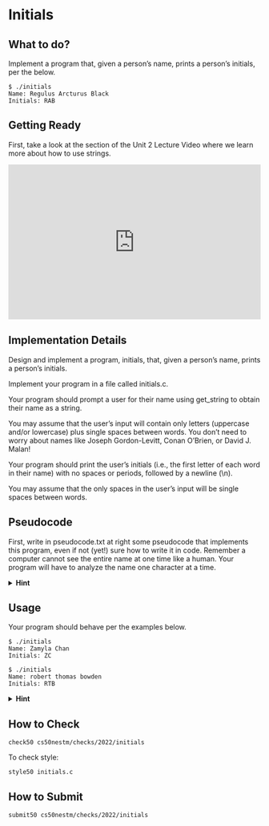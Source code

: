 # Initials

<style type="text/css">
.iframe_container {
	position: relative;
	padding-bottom: 56.25%; 
	padding-top: 25px;
	height: 0;
	margin-bottom: 30px;
}

.iframe_container iframe {
	position: absolute;
	top: 0;
	left: 0;
	width: 100%;
	height: 100%;
}
</style>

<!--<div class="iframe_container">
  <iframe src="https://www.youtube.com/watch?v=UItYCp0Ivqg" frameborder="0" allow="accelerometer; autoplay; encrypted-media; gyroscope; picture-in-picture" allowfullscreen></iframe>
</div>
-->


## What to do?

Implement a program that, given a person’s name, prints a person’s initials, per the below.

```
$ ./initials
Name: Regulus Arcturus Black
Initials: RAB
```

## Getting Ready

First, take a look at the section of the Unit 2 Lecture Video where we learn more about how to use strings.

<div class="iframe_container">
  <iframe src="https://video.cs50.io/XmYnsO7iSI8?screen=5YGV1hcM_MY&start=5618" frameborder="0" allow="accelerometer; autoplay; encrypted-media; gyroscope; picture-in-picture" allowfullscreen></iframe>
</div>


## Implementation Details

Design and implement a program, initials, that, given a person’s name, prints a person’s initials.

Implement your program in a file called initials.c.

Your program should prompt a user for their name using get_string to obtain their name as a string.

You may assume that the user’s input will contain only letters (uppercase and/or lowercase) plus single spaces between words. You don’t need to worry about names like Joseph Gordon-Levitt, Conan O’Brien, or David J. Malan!

Your program should print the user’s initials (i.e., the first letter of each word in their name) with no spaces or periods, followed by a newline (\n).

You may assume that the only spaces in the user’s input will be single spaces between words.

## Pseudocode

First, write in pseudocode.txt at right some pseudocode that implements this program, even if not (yet!) sure how to write it in code. Remember a computer cannot see the entire name at one time like a human. Your program will have to analyze the name one character at a time.

<details>
  <summary>
    <span style="font-weight: bold;">
    Hint
    </span>
  </summary>
<br>

1. Start out by using <code>get_string("Name: ")</code> to promts a user for a name.
1. Using printf, print out "Initials: ". 
1. Print out the first character of the name as an upper case char. You might find the function <code>toupper</code> in <code>ctype.h</code> helpful.
1. Then iterate through the remaining characters of the string.
    1. Does the char you are looking at tell you then next char is an initial? If so, print out the next char using upper case.

</details>


## Usage

Your program should behave per the examples below. 

```
$ ./initials
Name: Zamyla Chan
Initials: ZC
```

```
$ ./initials
Name: robert thomas bowden
Initials: RTB
```


<details>
  <summary>
    <span style="font-weight: bold;">
    Hint
    </span>
  </summary>
<br>

To iterate through a string, use a for loop like this:

<code>for (int i = 0; i < strlen(s); i++)</code>

</details>







## How to Check

```
check50 cs50nestm/checks/2022/initials
```

To check style:

```
style50 initials.c
```

## How to Submit

```
submit50 cs50nestm/checks/2022/initials
```
